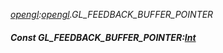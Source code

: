 _[opengl](../../modules/opengl/opengl-module.md):[opengl](../../modules/opengl/opengl-module.md).GL\_FEEDBACK\_BUFFER\_POINTER_
##### Const GL\_FEEDBACK\_BUFFER\_POINTER:[Int](../../modules/wonkey/wonkey-types-int.md)

